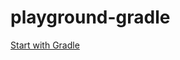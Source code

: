 # playground-gradle

[Start with Gradle](https://medium.com/collabcode/come%C3%A7ando-com-o-gradle-4e96fd12d933)
